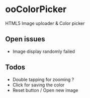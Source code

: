 ooColorPicker
=============

HTML5 Image uploader &amp; Color picker

## Open issues
- Image display randomly failed 

## Todos
- Double tapping for zooming ?
- Click for saving the color
- Reset button / Open new image